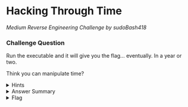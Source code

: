 # Hacking Through Time

<i>Medium Reverse Engineering Challenge by sudoBash418</i>

### Challenge Question

Run the executable and it will give you the flag... eventually. In a year or two.

Think you can manipulate time?

<details> 
  <summary>Hints</summary>
  <ol>
    <li>Tracing library calls might help.</li>
    <li>This ain't `exploit`: nothing's stopping you from hooking whatever you want.</li>
    <li>The `hacking-through-time-arm64` file is for ARM64 computers, such as newer Apple devices. Most players will want the `hacking-through-time` file, for x86-64 computers.</li>
  </ol>
</details>

<details> 
  <summary>Answer Summary</summary>
  &emsp;Need writeup
</details>

<details> 
  <summary>Flag</summary>
  &emsp;<b>clubeh{0h_h0w_71m3_fl135_wh3n_y0u_h4ck_7h3_m41nfr4m3_ab40440b}</b>
</details>
